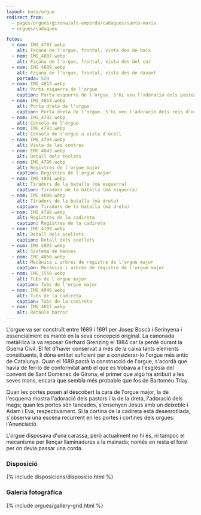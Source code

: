 ```yaml
---
layout: base/orgue
redirect_from:
  - pages/orgues/girona/alt-emporda/cadaques/santa-maria
  - orgues/cadaques

fotos:
  - nom: IMG_4787.webp
    alt: Façana de l'orgue, frontal, vista des de baix
  - nom: IMG_4807.webp
    alt: Façana de l'orgue, frontal, vista des del cor
  - nom: IMG_4809.webp
    alt: Façana de l'orgue, frontal, vista des de davant
    portada: 529
  - nom: IMG_4813.webp
    alt: Porta esquerra de l'orgue
    caption: Porta esquerra de l'orgue. S'hi veu l'adoració dels pastors.
  - nom: IMG_4814.webp
    alt: Porta dreta de l'orgue
    caption: Porta dreta de l'orgue. S'hi veu l'adoració dels reis d'orient.
  - nom: IMG_4792.webp
    alt: Consola de l'orgue
  - nom: IMG_4793.webp
    alt: Consola de l'orgue a vista d'ocell
  - nom: IMG_4794.webp
    alt: Vista de les contres
  - nom: IMG_4843.webp
    alt: Detall dels teclats
  - nom: IMG_4796.webp
    alt: Registres de l'orgue major
    caption: Registres de l'orgue major
  - nom: IMG_4801.webp
    alt: Tiradors de la batalla (mà esquerra)
    caption: Tiradors de la batalla (mà esquerra)
  - nom: IMG_4800.webp
    alt: Tiradors de la batalla (mà dreta)
    caption: Tiradors de la batalla (mà dreta)
  - nom: IMG_4798.webp
    alt: Registres de la cadireta
    caption: Registres de la cadireta
  - nom: IMG_4799.webp
    alt: Detall dels ocellets
    caption: Detall dels ocellets
  - nom: IMG_4803.webp
    alt: Sistema de manxes
  - nom: IMG_4850.webp
    alt: Mecànica i arbres de registre de l'orgue major
    caption: Mecànica i arbres de registre de l'orgue major
  - nom: IMG_1550.webp
    alt: Tubs de l'orgue major
    caption: Tubs de l'orgue major
  - nom: IMG_4846.webp
    alt: Tubs de la cadireta
    caption: Tubs de la cadireta
  - nom: IMG_4817.webp
    alt: Retaule barroc
---
```


L'orgue va ser construït entre 1689 i 1691 per Josep Boscà i Serinyena i essencialment es manté en la seva concepció 
original. La canonada metàl·lica la va reposar Gerhard Grenzing el 1984 car la perdé durant la Guerra Civil. El 
fet d'haver conservat a més de la caixa tants elements constituents, li dóna entitat suficient per a considerar-lo 
l'orgue més antic de Catalunya. Quan el 1689 pactà la construcció de l'orgue, s'acordà que havia de fer-lo de conformitat
amb el que es trobava a l'església del convent de Sant Domènec de Girona, el primer que algú ha atribuït a les seves mans,
encara que sembla més probable que fos de Bartomeu Triay.

Quan les portes posen al descobert la cara de l'orgue major, la de l'esquerra mostra l'adoració dels pastors i la de la
dreta, l'adoració dels mags; quan les portes són tancades, s'ensenyen Jesús amb un deixeble i Adam i Eva, respectivament. 
Si la cortina de la cadireta està desenrotllada, s'observa una escena recurrent en les portes i cortines dels orgues: 
l'Anunciació.

L'orgue disposava d'una carassa, però actualment no hi és, ni tampoc el mecanisme per llençar llaminadures a la mainada; 
només en resta el forat per on devia passar una corda. 

### Disposició

{% include disposicions/disposicio.html %}

### Galeria fotogràfica

{% include orgues/gallery-grid.html %}
